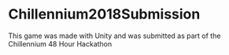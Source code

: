 # Chillennium2018Submission
This game was made with Unity and was submitted as part of the Chillennium 48 Hour Hackathon
